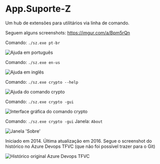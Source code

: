 # App.Suporte-Z

Um hub de extensões para utilitários via linha de comando.

Seguem alguns screenshots: https://imgur.com/a/Bpm5rQn

Comando: `./sz.exe pt-br`

![Ajuda em português](https://i.imgur.com/FluhVA6.png)

Comando: `./sz.exe en-us`

![Ajuda em inglês](https://i.imgur.com/xIsZ4Lu.png)

Comando: `./sz.exe crypto --help`

![Ajuda do comando crypto](https://i.imgur.com/6mHLHYs.png)

Comando: `./sz.exe crypto -gui`

![Interface gráfica do comando crypto](https://i.imgur.com/p8S2Cmy.png)

Comando: `./sz.exe crypto -gui`
Janela: `About`

![Janela 'Sobre'](https://i.imgur.com/t4ncnq7.png)

Iniciado em 2014. Última atualização em 2016. Segue o screenshot do histórico no Azure Devops TFVC (que não foi possível trazer para o Git)

![Histórico original Azure Devops TFVC](https://i.imgur.com/jtevfLd.png)

